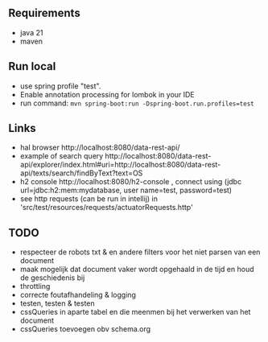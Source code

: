 
## Requirements
 - java 21
 - maven

## Run local
 - use spring profile "test". 
 - Enable annotation processing for lombok in your IDE
 - run command: `mvn spring-boot:run -Dspring-boot.run.profiles=test`

## Links
- hal browser http://localhost:8080/data-rest-api/
- example of search query http://localhost:8080/data-rest-api/explorer/index.html#uri=http://localhost:8080/data-rest-api/texts/search/findByText?text=OS
- h2 console http://localhost:8080/h2-console , connect using (jdbc url=jdbc:h2:mem:mydatabase, user name=test, password=test)
- see http requests (can be run in intellij) in 'src/test/resources/requests/actuatorRequests.http'

## TODO
 - respecteer de robots txt & en andere filters voor het niet parsen van een document
 - maak mogelijk dat document vaker wordt opgehaald in de tijd en houd de geschiedenis bij
 - throttling
 - correcte foutafhandeling & logging
 - testen, testen & testen
 - cssQueries in aparte tabel en die meenmen bij het verwerken van het document
 - cssQueries toevoegen obv schema.org
